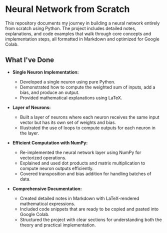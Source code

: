 # Neural Network from Scratch

This repository documents my journey in building a neural network entirely from scratch using Python. The project includes detailed notes, explanations, and code examples that walk through core concepts and implementation steps, all formatted in Markdown and optimized for Google Colab.

## What I've Done

- **Single Neuron Implementation:**
  - Developed a single neuron using pure Python.
  - Demonstrated how to compute the weighted sum of inputs, add a bias, and produce an output.
  - Provided mathematical explanations using LaTeX.

- **Layer of Neurons:**
  - Built a layer of neurons where each neuron receives the same input vector but has its own set of weights and bias.
  - Illustrated the use of loops to compute outputs for each neuron in the layer.

- **Efficient Computation with NumPy:**
  - Re-implemented the neural network layer using NumPy for vectorized operations.
  - Explained and used dot products and matrix multiplication to compute neuron outputs efficiently.
  - Covered transposition and bias addition for handling batches of data.

- **Comprehensive Documentation:**
  - Created detailed notes in Markdown with LaTeX-rendered mathematical expressions.
  - Included code snippets that are ready to be copied and pasted into Google Colab.
  - Structured the project with clear sections for understanding both the theory and practical implementation.


